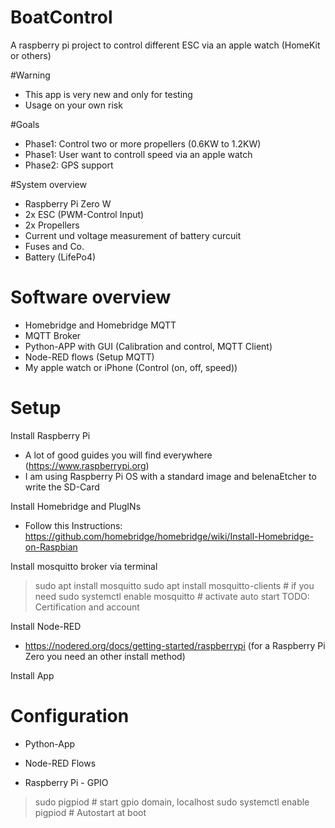 # BoatControl
A raspberry pi project to control different ESC via an apple watch (HomeKit or others)

#Warning
* This app is very new and only for testing
* Usage on your own risk

#Goals
* Phase1: Control two or more propellers (0.6KW to 1.2KW)
* Phase1: User want to controll speed via an apple watch
* Phase2: GPS support

#System overview
* Raspberry Pi Zero W
* 2x ESC (PWM-Control Input)
* 2x Propellers
* Current und voltage measurement of battery curcuit
* Fuses and Co.
* Battery (LifePo4)

# Software overview
* Homebridge and Homebridge MQTT
* MQTT Broker
* Python-APP with GUI (Calibration and control, MQTT Client)
* Node-RED flows (Setup MQTT)
* My apple watch or iPhone (Control (on, off, speed))

# Setup
Install Raspberry Pi
* A lot of good guides you will find everywhere (https://www.raspberrypi.org)
* I am using Raspberry Pi OS with a standard image and belenaEtcher to write the SD-Card

Install Homebridge and PlugINs
* Follow this Instructions: https://github.com/homebridge/homebridge/wiki/Install-Homebridge-on-Raspbian

Install mosquitto broker via terminal
> sudo apt install mosquitto
> sudo apt install mosquitto-clients # if you need
> sudo systemctl enable mosquitto   # activate auto start
> TODO: Certification and account

Install Node-RED
* https://nodered.org/docs/getting-started/raspberrypi (for a Raspberry Pi Zero you need an other install method)

Install App

# Configuration
* Python-App

* Node-RED Flows

* Raspberry Pi - GPIO
> sudo pigpiod # start gpio domain, localhost
> sudo systemctl enable pigpiod # Autostart at boot
